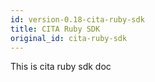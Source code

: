 ```yaml
---
id: version-0.18-cita-ruby-sdk
title: CITA Ruby SDK
original_id: cita-ruby-sdk
---
```


This is cita ruby sdk doc

